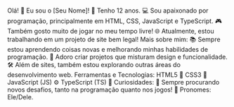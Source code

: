 Olá! 👋 Eu sou o [Seu Nome]!
👦 Tenho 12 anos.
💻 Sou apaixonado por programação, principalmente em HTML, CSS, JavaScript e TypeScript.
🎮 Também gosto muito de jogar no meu tempo livre!
🌐 Atualmente, estou trabalhando em um projeto de site bem legal!
Mais sobre mim:
📚 Sempre estou aprendendo coisas novas e melhorando minhas habilidades de programação.
🚀 Adoro criar projetos que misturam design e funcionalidade.
🛠️ Além de sites, também estou explorando outras áreas do desenvolvimento web.
Ferramentas e Tecnologias:
HTML5 📄
CSS3 🎨
JavaScript (JS) ⚙️
TypeScript (TS) 🔧
Curiosidades:
👾 Sempre procurando novos desafios, tanto na programação quanto nos jogos!
🎯 Pronomes: Ele/Dele.

<!---
MIguelNDev/MiguelNDev é um repositório ✨ especial ✨ porque o README.md (este arquivo) aparece no seu perfil do GitHub.
Você pode clicar no link de visualização para ver suas alterações."
--->

